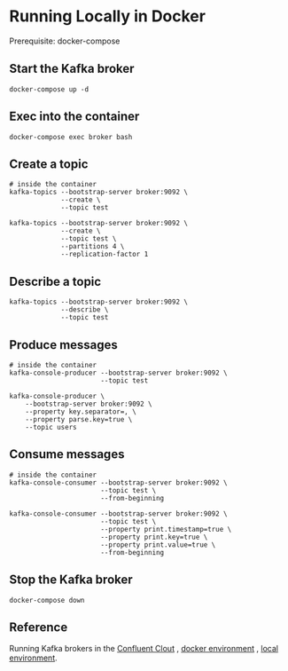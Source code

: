 # Running Locally in Docker

Prerequisite: docker-compose

## Start the Kafka broker

```shell
docker-compose up -d
```

## Exec into the container

```shell
docker-compose exec broker bash
```

## Create a topic

```shell
# inside the container
kafka-topics --bootstrap-server broker:9092 \
             --create \
             --topic test
             
kafka-topics --bootstrap-server broker:9092 \
             --create \
             --topic test \
             --partitions 4 \
             --replication-factor 1
```

## Describe a topic
```shell
kafka-topics --bootstrap-server broker:9092 \
             --describe \
             --topic test
```

## Produce messages

```shell
# inside the container
kafka-console-producer --bootstrap-server broker:9092 \
                       --topic test
                       
kafka-console-producer \
    --bootstrap-server broker:9092 \
    --property key.separator=, \
    --property parse.key=true \
    --topic users
```

## Consume messages

```shell
# inside the container
kafka-console-consumer --bootstrap-server broker:9092 \
                       --topic test \
                       --from-beginning
                       
kafka-console-consumer --bootstrap-server broker:9092 \
                       --topic test \
                       --property print.timestamp=true \
                       --property print.key=true \
                       --property print.value=true \
                       --from-beginning
```

## Stop the Kafka broker

```shell
docker-compose down
```

## Reference

Running Kafka brokers in the [Confluent Clout](https://developer.confluent.io/quickstart/kafka-on-confluent-cloud/)
, [docker environment](https://developer.confluent.io/quickstart/kafka-docker/)
, [local environment](https://developer.confluent.io/quickstart/kafka-local/).